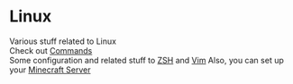 # Linux
Various stuff related to Linux  
Check out [Commands](./Commands.md)  
Some configuration and related stuff to [ZSH](./ZSH.md) and [Vim](./Vim.md)
Also, you can set up your [Minecraft Server](./MinecraftServer.md)  

